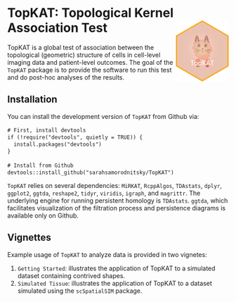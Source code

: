 # TopKAT: Topological Kernel Association Test <img src="man/figures/TopKAT_hex.png" align="right" alt="" width="120" />

TopKAT is a global test of association between the topological (geometric) structure of cells in cell-level imaging data and patient-level outcomes. 
The goal of the `TopKAT` package is to provide the software to run this test and do post-hoc analyses of the results. 

## Installation

You can install the development version of `TopKAT` from Github via:
```
# First, install devtools
if (!require("devtools", quietly = TRUE)) {
  install.packages("devtools")
}

# Install from Github
devtools::install_github("sarahsamorodnitsky/TopKAT")
```
`TopKAT` relies on several dependencies: `MiRKAT`, `RcppAlgos`, `TDAstats`, `dplyr`, `ggplot2`, `ggtda`, `reshape2`, `tidyr`, `viridis`, `igraph`, and `magrittr`. The underlying engine for running persistent homology is `TDAstats`. `ggtda`, which facilitates visualization of the filtration process and persistence diagrams is available only on Github. 

## Vignettes

Example usage of `TopKAT` to analyze data is provided in two vignetes:

1. `Getting Started`: illustrates the application of TopKAT to a simulated dataset containing contrived shapes.
2. `Simulated Tissue`: illustrates the application of TopKAT to a dataset simulated using the `scSpatialSIM` package. 
